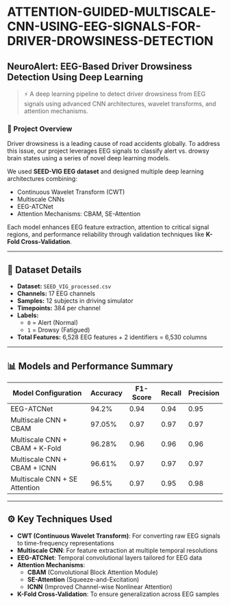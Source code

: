 # ATTENTION-GUIDED-MULTISCALE-CNN-USING-EEG-SIGNALS-FOR-DRIVER-DROWSINESS-DETECTION
 ## NeuroAlert: EEG-Based Driver Drowsiness Detection Using Deep Learning

> ⚡ A deep learning pipeline to detect driver drowsiness from EEG signals using advanced CNN architectures, wavelet transforms, and attention mechanisms.

### 🧠 Project Overview

Driver drowsiness is a leading cause of road accidents globally. To address this issue, our project leverages EEG signals to classify alert vs. drowsy brain states using a series of novel deep learning models.

We used **SEED-VIG EEG dataset** and designed multiple deep learning architectures combining:
- Continuous Wavelet Transform (CWT)
- Multiscale CNNs
- EEG-ATCNet
- Attention Mechanisms: CBAM, SE-Attention

Each model enhances EEG feature extraction, attention to critical signal regions, and performance reliability through validation techniques like **K-Fold Cross-Validation**.


---

## 🧪 Dataset Details

- **Dataset:** `SEED_VIG_processed.csv`
- **Channels:** 17 EEG channels
- **Samples:** 12 subjects in driving simulator
- **Timepoints:** 384 per channel
- **Labels:** 
  - `0` = Alert (Normal)
  - `1` = Drowsy (Fatigued)
- **Total Features:** 6,528 EEG features + 2 identifiers = 6,530 columns

---

## 📊 Models and Performance Summary

| Model Configuration                                     | Accuracy | F1-Score | Recall | Precision |
|---------------------------------------------------------|----------|----------|--------|-----------|
| EEG-ATCNet                                              | 94.2%    | 0.94     | 0.94   | 0.95      |
| Multiscale CNN + CBAM                                   | 97.05%   | 0.97     | 0.97   | 0.97      |
| Multiscale CNN + CBAM + K-Fold                          | 96.28%   | 0.96     | 0.96   | 0.96      |
| Multiscale CNN + CBAM + ICNN                            | 96.61%   | 0.97     | 0.97   | 0.97      |
| Multiscale CNN + SE Attention                           | 96.5%    | 0.97     | 0.95   | 0.98      |

---

## ⚙️ Key Techniques Used

- **CWT (Continuous Wavelet Transform)**: For converting raw EEG signals to time-frequency representations
- **Multiscale CNN**: For feature extraction at multiple temporal resolutions
- **EEG-ATCNet**: Temporal convolutional layers tailored for EEG data
- **Attention Mechanisms**:
  - **CBAM** (Convolutional Block Attention Module)
  - **SE-Attention** (Squeeze-and-Excitation)
  - **ICNN** (Improved Channel-wise Nonlinear Attention)
- **K-Fold Cross-Validation**: To ensure generalization across EEG samples



